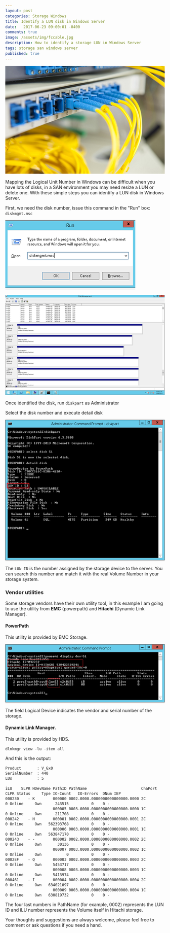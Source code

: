```yaml
---
layout: post
categories: Storage Windows 
title: Identify a LUN disk in Windows Server 
date:   2017-06-23 09:00:01 -0400
comments: true
image: /assets/img/fccable.jpg
description: How to identify a storage LUN in Windows Server
tags: storage san windows server 
published: true
---
```


![fccable][fccable]

[fccable]: /assets/img/fccable.jpg




Mapping the Logical Unit Number in Windows can be difficult when you have lots of disks, in a SAN environment you may need resize a LUN or delete one. With these simple steps you can identify a LUN disk in Windows Server.

First, we need the disk number, issue this command in the "Run" box: `diskmgmt.msc`

![run][run]

[run]: /assets/img/run.png


![diskmgt][diskmgt]

[diskmgt]: /assets/img/diskmgt.png


Once identified the disk, run `diskpart` as Administrator

Select the disk number and execute detail disk

![diskpart][diskpart]

[diskpart]: /assets/img/diskpart.png


The `LUN ID` is the number assigned by the storage device to the server. You can search this number and match it with the real Volume Number in your storage system.

### Vendor utilities

Some storage vendors have their own utility tool, in this example I am going to use the utility from **EMC** (powerpath) and **Hitachi** (Dynamic Link Manager).

#### PowerPath 
This utility is provided by EMC Storage.

![powermt][powermt]

[powermt]: /assets/img/powermt.png

The field Logical Device indicates the vendor and serial number of the storage.

#### Dynamic Link Manager.
This utility is provided by HDS.

```batch
dlnkmgr view -lu -item all
```

And this is the output:
```batch
Product       : V_Gx0
SerialNumber  : 440          
LUs           : 5

iLU    SLPR HDevName PathID PathName                        ChaPort CLPR Status     Type IO-Count   IO-Errors  DNum IEP
000230    - K        000000 0002.0000.0000000000000000.0000 2C         0 Online     Own      243515          0    0 -  
                     000005 0003.0000.0000000000000000.0000 1C         0 Online     Own      211708          0    0 -  
000242    - H        000001 0002.0000.0000000000000000.0001 2C         0 Online     Own   562393768          0    0 -  
                     000006 0003.0000.0000000000000000.0001 1C         0 Online     Own   563847170          0    0 -  
000243    - -        000002 0002.0000.0000000000000000.0002 2C         0 Online     Own       30136          0    0 -  
                     000007 0003.0000.0000000000000000.0002 1C         0 Online     Own           0          0    0 -  
0002EF    - Q        000003 0002.0000.0000000000000000.0003 2C         0 Online     Own     5453717          0    0 -  
                     000008 0003.0000.0000000000000000.0003 1C         0 Online     Own     5413974          0    0 -  
000461    - I        000004 0002.0000.0000000000000000.0004 2C         0 Online     Own   634021097          0    0 -  
                     000009 0003.0000.0000000000000000.0004 1C         0 Online     Own   630819732          0    0 -  
```

The four last numbers in PathName (for example, 0002) represents the LUN ID and iLU number represents the Volume itself in Hitachi storage.

Your thoughts and suggestions are always welcome, please feel free to comment or ask questions if you need a hand. 



